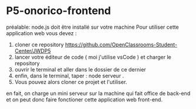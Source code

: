 # P5-onorico-frontend
préalable: node.js doit être installé sur votre machine
Pour utiliser cette application web vous devez : 

1) cloner ce repository https://github.com/OpenClassrooms-Student-Center/JWDP5
2) lancer votre éditeur de code ( moi j'utilise vsCode ) et charger le repository
3) ouvrir le terminal et aller dans le dossier de ce dernier
4) enfin, dans le terminal, taper : node serveur .
5) Vous pouvez alors cloner ce projet et l'utiliser.
 
 en fait, on charge un mini serveur sur la machine qui fait office de back-end et on peut donc 
 faire fonctioner cette application web front-end.
